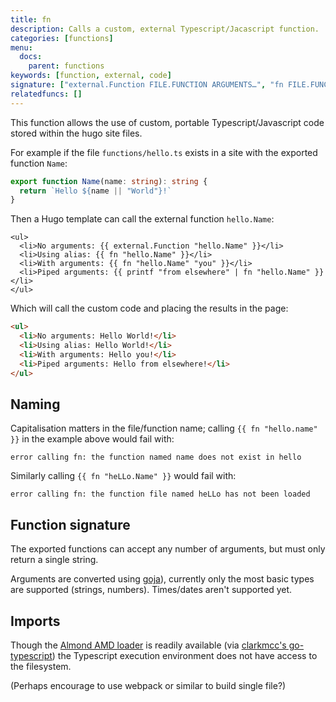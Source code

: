```yaml
---
title: fn
description: Calls a custom, external Typescript/Jacascript function.
categories: [functions]
menu:
  docs:
    parent: functions
keywords: [function, external, code]
signature: ["external.Function FILE.FUNCTION ARGUMENTS…", "fn FILE.FUNCTION ARGUMENTS…"]
relatedfuncs: []
---
```


This function allows the use of custom, portable Typescript/Javascript code stored within the hugo site files.

For example if the file `functions/hello.ts` exists in a site with the exported function `Name`:

```typescript
export function Name(name: string): string {
  return `Hello ${name || "World"}!`
}
```

Then a Hugo template can call the external function `hello.Name`:

```go-html-template
<ul>
  <li>No arguments: {{ external.Function "hello.Name" }}</li>
  <li>Using alias: {{ fn "hello.Name" }}</li>
  <li>With arguments: {{ fn "hello.Name" "you" }}</li>
  <li>Piped arguments: {{ printf "from elsewhere" | fn "hello.Name" }}</li>
</ul>
```

Which will call the custom code and placing the results in the page:

```html
<ul>
  <li>No arguments: Hello World!</li>
  <li>Using alias: Hello World!</li>
  <li>With arguments: Hello you!</li>
  <li>Piped arguments: Hello from elsewhere!</li>
</ul>
```

## Naming

Capitalisation matters in the file/function name; calling `{{ fn "hello.name" }}` in the example above would fail with:

```plain
error calling fn: the function named name does not exist in hello
```

Similarly calling `{{ fn "heLLo.Name" }}` would fail with:

```plain
error calling fn: the function file named heLLo has not been loaded
```

## Function signature

The exported functions can accept any number of arguments, but must only return a single string.

Arguments are converted using [goja](https://github.com/dop251/goja)), currently only the most basic types are supported (strings, numbers). Times/dates aren't supported yet.

## Imports

Though the [Almond AMD loader](https://github.com/requirejs/almond) is readily available (via [clarkmcc's go-typescript](https://github.com/clarkmcc/go-typescript)) the Typescript execution environment does not have access to the filesystem.

(Perhaps encourage to use webpack or similar to build single file?)
